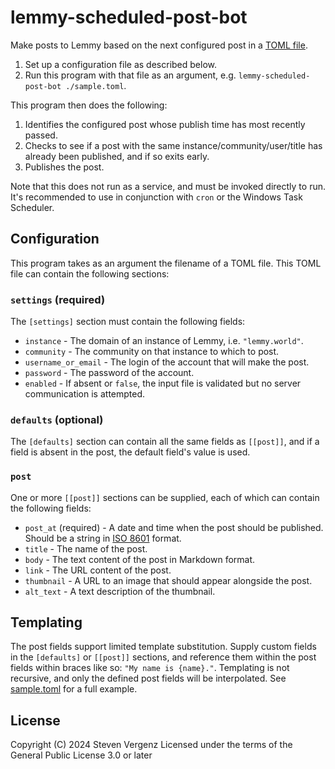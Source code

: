 lemmy-scheduled-post-bot
=========================

Make posts to Lemmy based on the next configured post in a [TOML file](https://toml.io).

1. Set up a configuration file as described below.
1. Run this program with that file as an argument, e.g. `lemmy-scheduled-post-bot ./sample.toml`.

This program then does the following:

1. Identifies the configured post whose publish time has most recently passed.
1. Checks to see if a post with the same instance/community/user/title has already been published, and if so exits early.
1. Publishes the post.

Note that this does not run as a service, and must be invoked directly to run. It's recommended to use in conjunction with `cron` or the Windows Task Scheduler.

Configuration
--------------

This program takes as an argument the filename of a TOML file. This TOML file can contain the following sections:

### `settings` (required)

The `[settings]` section must contain the following fields:

* `instance` - The domain of an instance of Lemmy, i.e. `"lemmy.world"`.
* `community` - The community on that instance to which to post.
* `username_or_email` - The login of the account that will make the post.
* `password` - The password of the account.
* `enabled` - If absent or `false`, the input file is validated but no server communication is attempted.

### `defaults` (optional)

The `[defaults]` section can contain all the same fields as `[[post]]`, and if a field is absent in the post, the default field's value is used.

### `post`

One or more `[[post]]` sections can be supplied, each of which can contain the following fields:

* `post_at` (required) - A date and time when the post should be published. Should be a string in [ISO 8601](https://en.wikipedia.org/wiki/ISO_8601) format.
* `title` - The name of the post.
* `body` - The text content of the post in Markdown format.
* `link` - The URL content of the post.
* `thumbnail` - A URL to an image that should appear alongside the post.
* `alt_text` - A text description of the thumbnail.


Templating
-----------

The post fields support limited template substitution. Supply custom fields in the `[defaults]` or `[[post]]` sections, and reference them within the post fields within braces like so: `"My name is {name}."`. Templating is not recursive, and only the defined post fields will be interpolated. See [sample.toml](./sample.toml) for a full example.

License
--------

Copyright (C) 2024 Steven Vergenz
Licensed under the terms of the General Public License 3.0 or later
